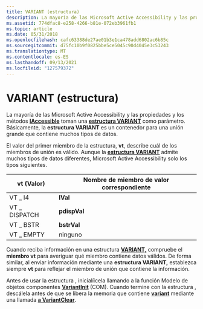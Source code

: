 ```yaml
---
title: VARIANT (estructura)
description: La mayoría de las Microsoft Active Accessibility y las propiedades y los métodos IAccessible toman una estructura VARIANT como parámetro. Básicamente, la estructura VARIANT es un contenedor para una unión grande que contiene muchos tipos de datos.
ms.assetid: 774dfac8-e258-4266-b81e-072eb3961fb1
ms.topic: article
ms.date: 05/31/2018
ms.openlocfilehash: cafc63388de27ae01b3e1ca478add6802ac6b85c
ms.sourcegitcommit: d75fc10b9f0825bbe5ce5045c90d4045e3c53243
ms.translationtype: MT
ms.contentlocale: es-ES
ms.lasthandoff: 09/13/2021
ms.locfileid: "127579372"
---
```

# <a name="variant-structure"></a>VARIANT (estructura)

La mayoría de las Microsoft Active Accessibility y las propiedades y los métodos [**IAccessible**](/windows/desktop/api/oleacc/nn-oleacc-iaccessible) toman una [**estructura VARIANT**](/windows/win32/api/oaidl/ns-oaidl-variant) como parámetro. Básicamente, la **estructura VARIANT** es un contenedor para una unión grande que contiene muchos tipos de datos.

El valor del primer miembro de la estructura, **vt**, describe cuál de los miembros de unión es válido. Aunque la [**estructura VARIANT**](/windows/win32/api/oaidl/ns-oaidl-variant) admite muchos tipos de datos diferentes, Microsoft Active Accessibility solo los tipos siguientes.



| vt (Valor)     | Nombre de miembro de valor correspondiente |
|--------------|---------------------------------|
| VT \_ I4       | **lVal**                        |
| VT \_ DISPATCH | **pdispVal**                    |
| VT \_ BSTR     | **bstrVal**                     |
| VT \_ EMPTY    | ninguno                            |



 

Cuando reciba información en una estructura [**VARIANT,**](/windows/win32/api/oaidl/ns-oaidl-variant) compruebe el **miembro vt** para averiguar qué miembro contiene datos válidos. De forma similar, al enviar información mediante una **estructura VARIANT,** establezca siempre **vt** para reflejar el miembro de unión que contiene la información.

Antes de usar la estructura , inicialíicela llamando a la función Modelo de objetos componentes [**VariantInit**](/previous-versions/windows/desktop/api/oleauto/nf-oleauto-variantinit) (COM). Cuando termine con la estructura , descálela antes de que se libera la memoria que contiene [**variant**](/windows/win32/api/oaidl/ns-oaidl-variant) mediante una llamada [**a VariantClear**](/previous-versions/windows/desktop/api/oleauto/nf-oleauto-variantclear).

 

 